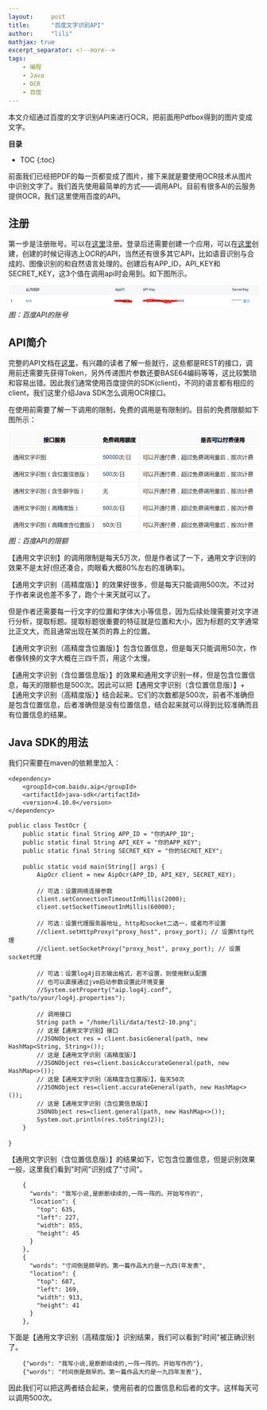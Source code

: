 ```yaml
---
layout:     post
title:      "百度文字识别API"
author:     "lili"
mathjax: true
excerpt_separator: <!--more-->
tags:
    - 编程
    - Java
    - OCR
    - 百度
---
```


本文介绍通过百度的文字识别API来进行OCR，把前面用Pdfbox得到的图片变成文字。

 <!--more-->
 
**目录**
* TOC
{:toc}

前面我们已经把PDF的每一页都变成了图片，接下来就是要使用OCR技术从图片中识别文字了。我们首先使用最简单的方式——调用API。目前有很多AI的云服务提供OCR，我们这里使用百度的API。

## 注册

第一步是注册账号。可以在[这里](https://login.bce.baidu.com/reg.html)注册。登录后还需要创建一个应用，可以在[这里](https://console.bce.baidu.com/#/aip/overview)创建，创建的时候记得选上OCR的API，当然还有很多其它API，比如语音识别与合成的、图像识别的和自然语言处理的。创建后有APP_ID，API_KEY和SECRET_KEY，这3个值在调用api时会用到。如下图所示。

<a name='app'>![](/img/baiduapi/app.png)</a>
*图：百度API的账号*


## API简介

完整的API文档在[这里](https://cloud.baidu.com/doc/OCR/OCR-API.html)，有兴趣的读者了解一些就行，这些都是REST的接口，调用前还需要先获得Token，另外传递图片参数还要BASE64编码等等，这比较繁琐和容易出错。因此我们通常使用百度提供的SDK(client)，不同的语言都有相应的client，我们这里介绍Java SDK怎么调用OCR接口。

在使用前需要了解一下调用的限制，免费的调用是有限制的。目前的免费限额如下图所示：

<a name='limit'>![](/img/baiduapi/limit.png)</a>
*图：百度API的限额*

【通用文字识别】的调用限制是每天5万次，但是作者试了一下，通用文字识别的效果不是太好(但还凑合，肉眼看大概80%左右的准确率)。

【通用文字识别（高精度版）】的效果好很多，但是每天只能调用500次。不过对于作者来说也差不多了，跑个十来天就可以了。

但是作者还需要每一行文字的位置和字体大小等信息，因为后续处理需要对文字进行分析，提取标题。提取标题很重要的特征就是位置和大小，因为标题的文字通常比正文大，而且通常出现在某页的靠上的位置。

【通用文字识别（高精度含位置版）】包含位置信息，但是每天只能调用50次，作者像转换的文字大概在三四千页，用这个太慢。

【通用文字识别（含位置信息版）】的效果和通用文字识别一样，但是包含位置信息，每天的限额也是500次。因此可以把【通用文字识别（含位置信息版）】+ 【通用文字识别（高精度版）】结合起来。它们的次数都是500次，前者不准确但是包含位置信息，后者准确但是没有位置信息，结合起来就可以得到比较准确而且有位置信息的结果。

## Java SDK的用法


我们只需要在maven的依赖里加入：
```
<dependency>
	<groupId>com.baidu.aip</groupId>
	<artifactId>java-sdk</artifactId>
	<version>4.10.0</version>
</dependency>
```

 

```
public class TestOcr {
	public static final String APP_ID = "你的APP_ID";
	public static final String API_KEY = "你的APP_KEY";
	public static final String SECRET_KEY = "你的SECRET_KEY";

	public static void main(String[] args) {
		AipOcr client = new AipOcr(APP_ID, API_KEY, SECRET_KEY);

		// 可选：设置网络连接参数
		client.setConnectionTimeoutInMillis(2000);
		client.setSocketTimeoutInMillis(60000);

		// 可选：设置代理服务器地址, http和socket二选一，或者均不设置
		//client.setHttpProxy("proxy_host", proxy_port); // 设置http代理
		//client.setSocketProxy("proxy_host", proxy_port); // 设置socket代理

		// 可选：设置log4j日志输出格式，若不设置，则使用默认配置
		// 也可以直接通过jvm启动参数设置此环境变量
		//System.setProperty("aip.log4j.conf", "path/to/your/log4j.properties");

		// 调用接口
		String path = "/home/lili/data/test2-10.png";
		// 这是【通用文字识别】接口
		//JSONObject res = client.basicGeneral(path, new HashMap<String, String>());
		// 这是【通用文字识别（高精度版）】
		//JSONObject res=client.basicAccurateGeneral(path, new HashMap<>());
		// 这是【通用文字识别（高精度含位置版）】，每天50次
		//JSONObject res=client.accurateGeneral(path, new HashMap<>());
		// 这是【通用文字识别（含位置信息版）】
		JSONObject res=client.general(path, new HashMap<>());
		System.out.println(res.toString(2));
	}

}
```

【通用文字识别（含位置信息版）】的结果如下，它包含位置信息，但是识别效果一般，这里我们看到"时间"识别成了"寸间"。
```
    {
      "words": "我写小说,是断断续续的,一阵一阵的。开始写作的",
      "location": {
        "top": 635,
        "left": 227,
        "width": 855,
        "height": 45
      }
    },
    {
      "words": "寸间倒是颇早的。第一篇作品大约是一九四(年发表",
      "location": {
        "top": 687,
        "left": 169,
        "width": 913,
        "height": 41
      }
    },
```

下面是【通用文字识别（高精度版）】识别结果，我们可以看到"时间"被正确识别了。
```
    {"words": "我写小说,是断断续续的,一阵一阵的。开始写作的"},
    {"words": "时间倒是颇早的。第一篇作品大约是一九四年发表"},
```

因此我们可以把这两者结合起来，使用前者的位置信息和后者的文字。这样每天可以调用500次。

